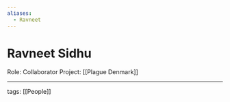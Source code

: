 ```yaml
---
aliases:
  - Ravneet
---
```


# Ravneet Sidhu

Role: Collaborator
Project: [[Plague Denmark]]

---

tags: [[People]]